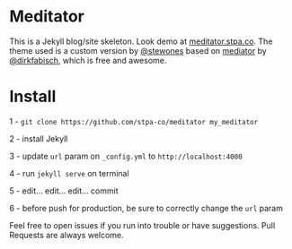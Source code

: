 # Meditator

This is a Jekyll blog/site skeleton. Look demo at [meditator.stpa.co](https://meditator.stpa.co).
The theme used is a custom version by [@stewones](https://twitter.com/stewones) based on [mediator](https://github.com/dirkfabisch/mediator) by  [@dirkfabisch](https://twitter.com/dirkfabisch), which is free and awesome.

# Install

1 - `git clone https://github.com/stpa-co/meditator my_meditator`

2 - install Jekyll

3 - update `url` param on `_config.yml` to `http://localhost:4000`

4 - run `jekyll serve` on terminal

5 - edit... edit... edit... commit

6 - before push for production, be sure to correctly change the `url` param 

Feel free to open issues if you run into trouble or have suggestions. Pull Requests are always welcome.

